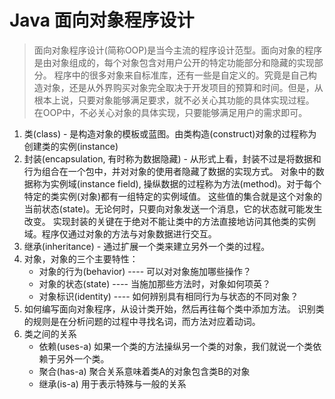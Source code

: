 # Java 面向对象程序设计
> 面向对象程序设计(简称OOP)是当今主流的程序设计范型。面向对象的程序是由对象组成的，每个对象包含对用户公开的特定功能部分和隐藏的实现部分。
程序中的很多对象来自标准库，还有一些是自定义的。究竟是自己构造对象，还是从外界购买对象完全取决于开发项目的预算和时间。但是，从根本上说，只要对象能够满足要求，就不必关心其功能的具体实现过程。
在OOP中，不必关心对象的具体实现，只要能够满足用户的需求即可。

1. 类(class) - 是构造对象的模板或蓝图。由类构造(construct)对象的过程称为创建类的实例(instance)
2. 封装(encapsulation, 有时称为数据隐藏) - 从形式上看，封装不过是将数据和行为组合在一个包中，并对对象的使用者隐藏了数据的实现方式。
对象中的数据称为实例域(instance field), 操纵数据的过程称为方法(method)。对于每个特定的类实例(对象)都有一组特定的实例域值。
这些值的集合就是这个对象的当前状态(state)。无论何时，只要向对象发送一个消息，它的状态就可能发生改变。
实现封装的关键在于绝对不能让类中的方法直接地访问其他类的实例域。程序仅通过对象的方法与对象数据进行交互。
3. 继承(inheritance) - 通过扩展一个类来建立另外一个类的过程。
4. 对象，对象的三个主要特性：
    - 对象的行为(behavior) ---- 可以对对象施加哪些操作？
    - 对象的状态(state) ---- 当施加那些方法时，对象如何项英？
    - 对象标识(identity) ---- 如何辨别具有相同行为与状态的不同对象？
5. 如何编写面向对象程序，从设计类开始，然后再往每个类中添加方法。
识别类的规则是在分析问题的过程中寻找名词，而方法对应着动词。
6. 类之间的关系
    - 依赖(uses-a) 如果一个类的方法操纵另一个类的对象，我们就说一个类依赖于另外一个类。
    - 聚合(has-a) 聚合关系意味着类A的对象包含类B的对象
    - 继承(is-a) 用于表示特殊与一般的关系





